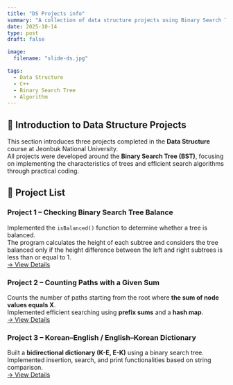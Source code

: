 ```yaml
---
title: "DS Projects info"
summary: "A collection of data structure projects using Binary Search Trees"
date: 2025-10-14
type: post
draft: false

image:
  filename: "slide-ds.jpg"

tags:
  - Data Structure
  - C++
  - Binary Search Tree
  - Algorithm
---
```

<dr>

## 📘 Introduction to Data Structure Projects
This section introduces three projects completed in the **Data Structure** course at Jeonbuk National University.  
All projects were developed around the **Binary Search Tree (BST)**, focusing on implementing the characteristics of trees and efficient search algorithms through practical coding.

<dr>

## 📂 Project List

### **Project 1 – Checking Binary Search Tree Balance**
Implemented the `isBalanced()` function to determine whether a tree is balanced.  
The program calculates the height of each subtree and considers the tree balanced only if the height difference between the left and right subtrees is less than or equal to 1.  
[→ View Details](../ds_project1/)

<dr>

### **Project 2 – Counting Paths with a Given Sum**
Counts the number of paths starting from the root where **the sum of node values equals X**.  
Implemented efficient searching using **prefix sums** and a **hash map**.  
[→ View Details](../ds_project2/)

<dr>

### **Project 3 – Korean–English / English–Korean Dictionary**
Built a **bidirectional dictionary (K-E, E-K)** using a binary search tree.  
Implemented insertion, search, and print functionalities based on string comparison.  
[→ View Details](../ds_project3/)

<dr>
